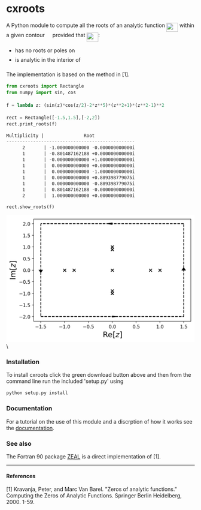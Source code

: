 # cxroots
A Python module to compute all the roots of an analytic function <img src="https://rawgit.com/RParini/cxroots/multiplicities/svgs/210d22201f1dd53994dc748e91210664.svg?invert_in_darkmode" align=middle width=30.970500000000005pt height=24.65759999999998pt/> within a given contour <img src="https://rawgit.com/RParini/cxroots/multiplicities/svgs/9b325b9e31e85137d1de765f43c0f8bc.svg?invert_in_darkmode" align=middle width=12.924780000000005pt height=22.46574pt/> provided that <img src="https://rawgit.com/RParini/cxroots/multiplicities/svgs/210d22201f1dd53994dc748e91210664.svg?invert_in_darkmode" align=middle width=30.970500000000005pt height=24.65759999999998pt/>:

* has no roots or poles on <img src="https://rawgit.com/RParini/cxroots/multiplicities/svgs/9b325b9e31e85137d1de765f43c0f8bc.svg?invert_in_darkmode" align=middle width=12.924780000000005pt height=22.46574pt/>
* is analytic in the interior of <img src="https://rawgit.com/RParini/cxroots/multiplicities/svgs/9b325b9e31e85137d1de765f43c0f8bc.svg?invert_in_darkmode" align=middle width=12.924780000000005pt height=22.46574pt/>

The implementation is based on the method in [1].


```python
from cxroots import Rectangle
from numpy import sin, cos

f = lambda z: (sin(z)*cos(z/2)-2*z**5)*(z**2+1)*(z**2-1)**2

rect = Rectangle([-1.5,1.5],[-2,2])
rect.print_roots(f)
```

```
Multiplicity |               Root
------------------------------------------------
      2       | -1.000000000000 -0.000000000000i
      1       | -0.801487162188 +0.000000000000i
      1       | -0.000000000000 +1.000000000000i
      1       |  0.000000000000 +0.000000000000i
      1       |  0.000000000000 -1.000000000000i
      1       |  0.000000000000 +0.889398779075i
      1       |  0.000000000000 -0.889398779075i
      1       |  0.801487162188 -0.000000000000i
      2       |  1.000000000000 +0.000000000000i
```




```python
rect.show_roots(f)
```

![](figures/readme_input_figure2_1.png)\


### Installation
To install cxroots click the green download button above and then from the command line run the included 'setup.py' using
```bash
python setup.py install
```

### Documentation
For a tutorial on the use of this module and a discrption of how it works see the [documentation](https://rparini.github.io/cxroots/).

### See also
The Fortran 90 package [ZEAL](http://cpc.cs.qub.ac.uk/summaries/ADKW_v1_0.html) is a direct implementation of [1].

---

#### References
[1] Kravanja, Peter, and Marc Van Barel. "Zeros of analytic functions." Computing the Zeros of Analytic Functions. Springer Berlin Heidelberg, 2000. 1-59.
